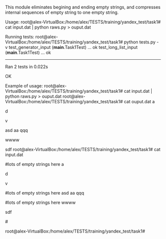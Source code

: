 This module eliminates begining and ending empty strings, and compresses internal sequences of empty string to one empty string.

Usage:
root@alex-VirtualBox:/home/alex/TESTS/training/yandex_test/task1# cat input.dat | python raws.py > ouput.dat

Running tests:
root@alex-VirtualBox:/home/alex/TESTS/training/yandex_test/task1# python tests.py -v
test_generator_input (__main__.Task1Test) ... ok
test_long_list_input (__main__.Task1Test) ... ok

----------------------------------------------------------------------
Ran 2 tests in 0.022s

OK

Example of usage:
root@alex-VirtualBox:/home/alex/TESTS/training/yandex_test/task1# cat input.dat | python raws.py > ouput.dat
root@alex-VirtualBox:/home/alex/TESTS/training/yandex_test/task1# cat ouput.dat
a

d

v

asd
aa
qqq

wwww

sdf
root@alex-VirtualBox:/home/alex/TESTS/training/yandex_test/task1# cat input.dat



#lots of empty strings here
a

d

v

#lots of empty strings here
asd
aa
qqq


#lots of empty strings here
wwww

sdf


#<lots of empty strings here>



root@alex-VirtualBox:/home/alex/TESTS/training/yandex_test/task1#
